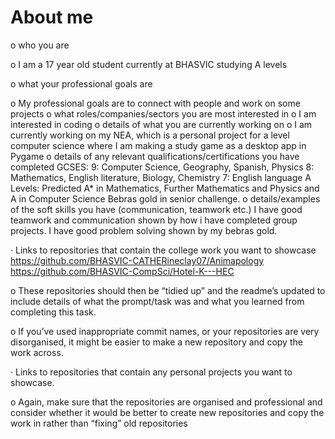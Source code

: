 # About me

o who you are

o I am a 17 year old student currently at BHASVIC studying A levels

o what your professional goals are

o My professional goals are to connect with people and work on some projects
o what roles/companies/sectors you are most interested in
o I am interested in coding
o details of what you are currently working on
o I am currently working on my NEA, which is a personal project for a level computer science where I am making a study game as a desktop app in Pygame
o details of any relevant qualifications/certifications you have completed
GCSES: 9: Computer Science, Geography, Spanish, Physics 8: Mathematics, English literature, Biology, Chemistry 7: English language
A Levels: Predicted A* in Mathematics, Further Mathematics and Physics and A in Computer Science
Bebras gold in senior challenge.
o details/examples of the soft skills you have (communication, teamwork etc.)
I have good teamwork and communication shown by how i have completed group projects. I have good problem solving shown by my bebras gold.

· Links to repositories that contain the college work you want to showcase
https://github.com/BHASVIC-CATHERineclay07/Animapology
https://github.com/BHASVIC-CompSci/Hotel-K---HEC


o These repositories should then be “tidied up” and the readme’s updated to include details of what the prompt/task was and what you learned from completing this task.

o If you’ve used inappropriate commit names, or your repositories are very disorganised, it might be easier to make a new repository and copy the work across.

· Links to repositories that contain any personal projects you want to showcase.

o Again, make sure that the repositories are organised and professional and consider whether it would be better to create new repositories and copy the work in rather than “fixing” old repositories

